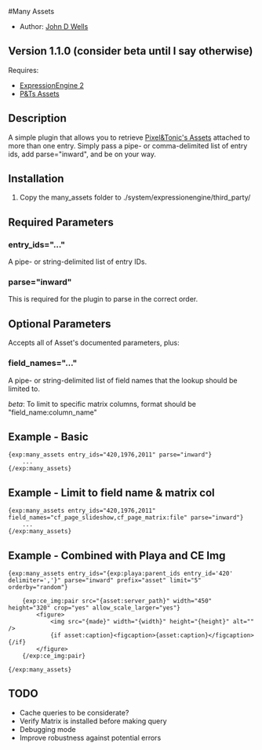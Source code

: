 #Many Assets

* Author: [John D Wells](http://johndwells.com)

## Version 1.1.0 (consider beta until I say otherwise)

Requires:

* [ExpressionEngine 2](http://expressionengine.com/)
* [P&Ts Assets](http://pixelandtonic.com/assets)

## Description

A simple plugin that allows you to retrieve [Pixel&Tonic's Assets](http://pixelandtonic.com/assets) attached to more than one entry. Simply pass a pipe- or comma-delimited list of entry ids, add parse="inward", and be on your way. 

## Installation

1. Copy the many_assets folder to ./system/expressionengine/third_party/

## Required Parameters

### entry_ids="..."

A pipe- or string-delimited list of entry IDs.

### parse="inward"

This is required for the plugin to parse in the correct order.

## Optional Parameters

Accepts all of Asset's documented parameters, plus:

### field_names="…"

A pipe- or string-delimited list of field names that the lookup should be limited to.

*beta*: To limit to specific matrix columns, format should be "field_name:column_name"


## Example - Basic

	{exp:many_assets entry_ids="420,1976,2011" parse="inward"}
		...
	{/exp:many_assets}


## Example - Limit to field name & matrix col

	{exp:many_assets entry_ids="420,1976,2011" field_names="cf_page_slideshow,cf_page_matrix:file" parse="inward"}
		...
	{/exp:many_assets}

## Example - Combined with Playa and CE Img

	{exp:many_assets entry_ids="{exp:playa:parent_ids entry_id='420' delimiter=','}" parse="inward" prefix="asset" limit="5" orderby="random"}

		{exp:ce_img:pair src="{asset:server_path}" width="450" height="320" crop="yes" allow_scale_larger="yes"}
			<figure>
				<img src="{made}" width="{width}" height="{height}" alt="" />
				{if asset:caption}<figcaption>{asset:caption}</figcaption>{/if}
			</figure>
		{/exp:ce_img:pair}
		
	{/exp:many_assets}


## TODO

* Cache queries to be considerate?
* Verify Matrix is installed before making query
* Debugging mode
* Improve robustness against potential errors

